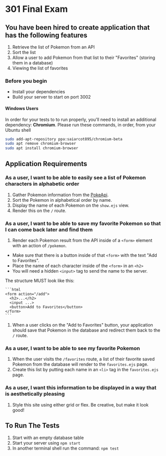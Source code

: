 # 301 Final Exam

## You have been hired to create application that has the following features

1. Retrieve the list of Pokemon from an API
1. Sort the list
1. Allow a user to add Pokemon from that list to their "Favorites" (storing them in a database)
1. Viewing the list of favorites

### Before you begin

- Install your dependencies
- Build your server to start on port 3002

#### Windows Users

In order for your tests to to run properly, you'll need to install an additional dependency: **Chromium**. Please run these commands, in order, from your Ubuntu shell

```bash
sudo add-apt-repository ppa:saiarcot895/chromium-beta
sudo apt remove chromium-browser
sudo apt install chromium-browser
```

## Application Requirements

### As a user, I want to be able to easily see a list of Pokemon characters in alphabetic order

  1. Gather Pokemon information from the [PokeApi](https://pokeapi.co/).
  1. Sort the Pokemon in alphabetical order by name.
  1. Display the name of each Pokemon on the `show.ejs` view.
  1. Render this on the `/` route.
  
### As a user, I want to be able to save my favorite Pokemon so that I can come back later and find them

  1. Render each Pokemon result from the API inside of a `<form>` element with an action of `/pokemon`.

- Make sure that there is a button inside of that `<form>` with the text "Add to Favorites".
- Place the name of each character inside of the `<form>` in an `<h2>` 
- You will need a hidden `<input>` tag to send the name to the server. 

The structure MUST look like this:

    ```html
    <form action="/add">
      <h2>...</h2>
      <input ...>
      <button>Add to Favorites</button>
    </form>
    ```

  1. When a user clicks on the "Add to Favorites" button, your application should save that Pokemon in the database and redirect them back to the `/` route.

### As a user, I want to be able to see my favorite Pokemon

  1. When the user visits the `/favorites` route, a list of their favorite saved Pokemon from the database will render to the `favorites.ejs` page.
  1. Create this list by putting each name in an `<li>` tag in the `favorites.ejs` page.

### As a user, I want this information to be displayed in a way that is aesthetically pleasing

  1. Style this site using either grid or flex. Be creative, but make it look good!

## To Run The Tests

  1. Start with an empty database table
  1. Start your server using `npm start`
  1. In another terminal shell run the command: `npm test`
